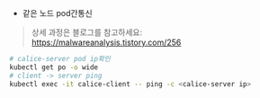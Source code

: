 * 같은 노드 pod간통신
> 상세 과정은 블로그를 참고하세요: https://malwareanalysis.tistory.com/256

```sh
# calice-server pod ip확인
kubectl get po -o wide
# client -> server ping
kubectl exec -it calice-client -- ping -c <calice-server ip>
```
